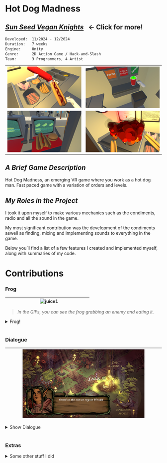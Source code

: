 # __Hot Dog Madness__


## [___Sun Seed Vegan Knights___](/Sunseed) &nbsp; ← Click for more!

```
Developed:  11/2024 - 12/2024
Duration:   7 weeks
Engine:     Unity
Genre:      2D Action Game / Hack-and-Slash
Team:       3 Programmers, 4 Artist
```

<table>
  <tr>
    <td width="50%"><img src="/PortfolioBilder/hotdog1.png" /></td>
    <td width="50%"><img src="/PortfolioBilder/hotdog2.png" /></td>
  </tr>
  <tr>
    <td width="50%"><img src="/PortfolioBilder/hotdog3.png" /></td>
    <td width="50%"><img src="/PortfolioBilder/hotdog4.png" /></td>
  </tr>
</table>

## _A Brief Game Description_
Hot Dog Madness, an emerging VR game where you work as a hot dog man. Fast paced game with a variation of orders and levels.


## _My Roles in the Project_

I took it upon myself to make various mechanics such as the condiments, radio and all the sound in the game. 

My most significant contribution was the development of the condiments aswell as finding, mixing and implementing sounds to everything in the game.

Below you’ll find a list of a few features I created and implemented myself, along with summaries of my code.

# Contributions 

### Frog
	
|&nbsp;&nbsp;&nbsp;&nbsp;&nbsp;&nbsp;&nbsp;&nbsp;&nbsp;&nbsp;&nbsp;&nbsp;&nbsp;&nbsp;&nbsp;&nbsp;&nbsp;&nbsp;&nbsp;&nbsp;&nbsp;&nbsp;&nbsp;&nbsp;&nbsp;&nbsp;&nbsp; <img src="/PortfolioGifs/Condiments.gif" alt="juice1" width="800" height="auto"> &nbsp;&nbsp;&nbsp;&nbsp;&nbsp;&nbsp;&nbsp;&nbsp;&nbsp;&nbsp;&nbsp;&nbsp;&nbsp;&nbsp;&nbsp;&nbsp;&nbsp;&nbsp;&nbsp;&nbsp;&nbsp;&nbsp;&nbsp;&nbsp; |
|:---:|


> *In the GIFs, you can see the frog grabbing an enemy and eating it.*

<details>
  <summary>Frog!</summary>

#### The Idea
The concept was to make an objective that assists you in combat.

#### The Logic
To have the frog assist you in combat you have to water it which is a core mechanic in Sun Seed. After you have watered it to the required number it starts shooting out its tounge at the nearest "Enemy" tagged object. The frog launches its toungue as a linerenderer, grabs enemy, eats it (destroys enemy) and it resets the timer.

<br>

*Click the dropdown arrows below to see the `code`!* <br>

<details>
<summary>Show WaterObjective.cs</summary>

 ```cs
public class WaterObjective : MonoBehaviour
{
    [SerializeField] private float maxWater = 1500f;
    private float currentWater = 0f;

    [SerializeField] private float waterDepletionRate = 5f;
    private bool isComplete = false;

    [SerializeField] private TMP_Text waterProgressText;

    [SerializeField] private LineRenderer tongueLine;
    [SerializeField] private Transform shootPoint;
    [SerializeField] private float shootInterval = 0.5f;
    [SerializeField] private float detectionRadius = 10.0f;

    [SerializeField] private Animator frogAnimator;
    [SerializeField] private SpriteRenderer frogSpriteRenderer;
    [SerializeField] private Sprite frogOpenMouthSprite;

    private bool isTurretActive = false;

    private void Start()
    {
        currentWater = 1; // starting water
        UpdateProgressUI();
        StartCoroutine(DepleteWater());
    }

    private void UpdateProgressUI()
    {
        if (waterProgressText != null)
        {
            waterProgressText.text = $"{Mathf.FloorToInt(currentWater)} / {Mathf.FloorToInt(maxWater)}";
        }
    }

    public void AddWater(float amount)
    {
        if (!isComplete)
        {
            currentWater += amount;
            currentWater = Mathf.Clamp(currentWater, 0, maxWater);
            UpdateProgressUI();

            if (currentWater >= maxWater)
            {
                CompleteObjective();
            }
        }
    }

    private void CompleteObjective()
    {
        isComplete = true;
        StopCoroutine(DepleteWater());
        ActivateTurret();
    }

    private IEnumerator DepleteWater()
    {
        while (!isComplete)
        {
            yield return new WaitForSeconds(1f);

            if (currentWater >= maxWater || currentWater <= 0)
            {
                continue;
            }
            currentWater -= waterDepletionRate;
            currentWater = Mathf.Max(currentWater, 0);
            UpdateProgressUI();

            if (currentWater <= 0)
            {
                break;
            }
        }
    }

    private void ActivateTurret()
    {
        isTurretActive = true;
        StartCoroutine(Shoot());
    }

    private IEnumerator Shoot()
    {
        while (isTurretActive)
        {
            GameObject target = FindNearestEnemy();

            if (target != null)
            {
                yield return StartCoroutine(ShootAtTarget(target));
            }

            yield return new WaitForSeconds(shootInterval);
        }
    }

    private GameObject FindNearestEnemy()
    {
        EnemyHealthDisplay[] enemies = FindObjectsOfType<EnemyHealthDisplay>();
        GameObject nearestEnemy = null;
        float shortestDistance = detectionRadius;

        foreach (EnemyHealthDisplay enemy in enemies)
        {
            float distanceToEnemy = Vector3.Distance(transform.position, enemy.transform.position);

            if (distanceToEnemy < shortestDistance)
            {
                shortestDistance = distanceToEnemy;
                nearestEnemy = enemy.gameObject;
            }
        }

        return nearestEnemy;
    }
    private IEnumerator ShootAtTarget(GameObject target)
    {
        if (tongueLine != null && shootPoint != null)
        {
            if (frogAnimator != null)
            {
                frogAnimator.enabled = false;
            }
            if (frogSpriteRenderer != null && frogOpenMouthSprite != null)
            {
                frogSpriteRenderer.sprite = frogOpenMouthSprite;
            }

                float shootSpeed = 120f;
                Vector2 startPosition = shootPoint.position;
                Vector2 endPosition = target != null ? target.transform.position : startPosition;
                float distance = Vector2.Distance(startPosition, endPosition);
                float time = 0;

                tongueLine.SetPosition(0, startPosition);

                float maxTongueDuration = 5f; 
                float elapsedTongueTime = 0f;

                while (time < distance / shootSpeed && elapsedTongueTime < maxTongueDuration)
                {
                    if (target == null || !target.activeInHierarchy)
                    {
                        break;
                    }

                    time += Time.deltaTime;
                    elapsedTongueTime += Time.deltaTime;
                    Vector2 currentPoint = Vector2.Lerp(startPosition, endPosition, time / (distance / shootSpeed));
                    tongueLine.SetPosition(1, new Vector3(currentPoint.x, currentPoint.y, 0));
                    yield return null;
                }

            tongueLine.SetPosition(0, Vector3.zero);
            tongueLine.SetPosition(1, Vector3.zero);

            if (frogAnimator != null)
            {
                frogAnimator.enabled = true;
            }

            if (target != null && target.activeInHierarchy)
            {
                Health targetHealth = target.GetComponent<Health>();
                if (targetHealth != null)
                {
                    if (targetHealth.GetCurrentHealth() <= 5)
                    {
                        targetHealth.TakeDamage(150);
                    }
                    else if (targetHealth.GetCurrentHealth() <= 150)
                    {
                        yield return StartCoroutine(DragTargetToFrog(target));
                        targetHealth.TakeDamage(150);
                    }
                    else
                    {
                        targetHealth.TakeDamage(150);
                    }
                }
            }
        }
    }
    private IEnumerator DragTargetToFrog(GameObject target)
    {
        if (target == null || !target.activeInHierarchy)
        {
            yield break; 
        }

        BloomRecipient bloomRecipient = target.GetComponent<BloomRecipient>();
        if (bloomRecipient != null)
        {
            bloomRecipient.ResetForDrag();
        }
        
        if (frogAnimator != null)
        {
            frogAnimator.enabled = false;
        }
        if (frogSpriteRenderer != null && frogOpenMouthSprite != null)
        {
            frogSpriteRenderer.sprite = frogOpenMouthSprite;
        }

        Vector3 startPosition = target.transform.position;
        Vector3 endPosition = shootPoint.position;
        float dragSpeed = 0.6f;
        float time = 0;

        if (target.TryGetComponent(out Rigidbody2D rb))
        {
            rb.velocity = Vector2.zero;
            rb.isKinematic = true;
        }

        Collider2D frogCollider = GetComponent<Collider2D>();
        Collider2D targetCollider = target.GetComponent<Collider2D>();
        if (frogCollider != null && targetCollider != null)
        {
            Physics2D.IgnoreCollision(frogCollider, targetCollider, true);
        }

        while (time < 1f)
        {
            if (target == null || !target.activeInHierarchy)
            {
                yield break; 
            }

            time += Time.deltaTime * dragSpeed;
            Vector3 currentTargetPosition = Vector3.Lerp(startPosition, endPosition, time);
            target.transform.position = currentTargetPosition;

            tongueLine.SetPosition(0, shootPoint.position);
            tongueLine.SetPosition(1, currentTargetPosition);

            yield return null;
        }

        if (frogCollider != null && targetCollider != null)
        {
            Physics2D.IgnoreCollision(frogCollider, targetCollider, false);
        }

        tongueLine.SetPosition(0, Vector3.zero);
        tongueLine.SetPosition(1, Vector3.zero);

        if (frogAnimator != null)
        {
            frogAnimator.enabled = true;
        }
    }
}
```
</details>

</details>

<br>

### Dialogue

|<img src="/PortfolioBilder/dialogue3.jpg" width="80%" />|
|---|
<details>
<summary>Show Dialogue</summary>

#### The Idea
The aim was to create a dialogue system for tutorial and also use the system in the hub for an interactable NPC. 

#### The Logic 
This dialogue system automatically moves the camera between stages when all enemies in a stage are defeated, triggering stage-specific dialogues using a dynamic dialogue system that manages player input and action maps.

Player movement is temporarily disabled to ensure that they read through the dialogue aswell as doesn't accidently skip anything.

<br>

*Click the dropdown arrows below to see the `code`!* <br>

<details>
<summary>Show Dialogue.cs</summary>
  
```cs
public class Dialogue : MonoBehaviour
{
    public TextMeshProUGUI textComponent;
    [TextArea(3, 10)]
    public string[] lines;

    private int index;
    private PlayerInput playerInput;
    public UnityEvent<int> onDialogueLineChanged;
    public string actionMapToDisable = "ControlActions1"; 
    public bool IsDialogueActive { get; private set; } 

    private void Start()
    {
        textComponent.text = string.Empty;
        StartDialogue(lines);
    }

    public void OnPlayerJoined(PlayerInput playerInput)
    {
        if (this.playerInput == null)
        {
            this.playerInput = playerInput;

            playerInput.actions["NextDialogue"].performed += OnNextDialoguePerformed;
            playerInput.actions["PreviousDialogue"].performed += OnPreviousDialoguePerformed; 
        }
    }

    private void OnDisable()
    {
        if (playerInput != null)
        {
            playerInput.actions["NextDialogue"].performed -= OnNextDialoguePerformed;
            playerInput.actions["PreviousDialogue"].performed -= OnPreviousDialoguePerformed;
        }
    }

    private void OnEnable()
    {
        if (playerInput != null)
        {
            playerInput.actions["NextDialogue"].Enable();
            playerInput.actions["PreviousDialogue"].Enable();
        }
    }

    private void OnNextDialoguePerformed(InputAction.CallbackContext context)
    {
        NextLine();
    }

    private void OnPreviousDialoguePerformed(InputAction.CallbackContext context)
    {
        PreviousLine();
    }

    public void StartDialogue(string[] newLines)
    {
        if (newLines == null || newLines.Length == 0)
        {
            return;
        }

        lines = newLines;
        index = 0;
        IsDialogueActive = true; 
        gameObject.SetActive(true); 
        DisplayLine();

        DisableActionMap();
    }

    private void DisplayLine()
    {
        if (index >= 0 && index < lines.Length)
        {
            textComponent.text = lines[index];
            onDialogueLineChanged?.Invoke(index);
        }
    }

    private bool canAdvanceDialogue = true;

    public void NextLine()
    {
        if (!canAdvanceDialogue) return;

        StartCoroutine(DebounceDialogueAdvance());

        if (index < lines.Length - 1)
        {
            index++;
            DisplayLine();
        }
        else
        {
            EndDialogue();
        }
    }

    private IEnumerator DebounceDialogueAdvance()
    {
        canAdvanceDialogue = false;
        yield return new WaitForSeconds(0.01f); 
        canAdvanceDialogue = true;
    }

    public void PreviousLine()
    {
        if (index > 0)
        {
            index--;
            DisplayLine();
        }
    }

    private void EndDialogue()
    {
        IsDialogueActive = false;
        StartCoroutine(EndDialogueWithDelay(0.05f));
    }

    private IEnumerator EndDialogueWithDelay(float delay)
    {
        yield return new WaitForSeconds(delay);
        gameObject.SetActive(false);
        textComponent.text = string.Empty;
        EnableActionMap();
    }
    private PlayerInput dialogueControllerPlayer; 

    private void DisableActionMap()
    {
        var players = FindObjectsOfType<PlayerInput>();

        foreach (PlayerInput player in players)
        {
            if (player == dialogueControllerPlayer)
            {
                player.SwitchCurrentActionMap("UI"); 
            }
            else
            {
                player.SwitchCurrentActionMap("Disabled"); 
            }
        }
    }

    private void EnableActionMap()
    {
        foreach (PlayerInput player in FindObjectsOfType<PlayerInput>())
        {
            if (player == dialogueControllerPlayer)
            {
                player.SwitchCurrentActionMap(actionMapToDisable); 
            }
            else
            {
                player.SwitchCurrentActionMap("ControlActions1"); 
            }
        }
    }
}

```
</details>

<details>
  <summary>Show CameraMoverOnEnemyDeath.cs</summary>
  
```cs
[System.Serializable]
public class StageDialogue
{
    [TextArea(3, 10)]
    public string[] dialogues;
}

public class CameraMoverOnEnemyDeath : MonoBehaviour
{
    public GameObject[] enemiesStage1;
    public GameObject[] enemiesStage2;
    public GameObject[] enemiesStage3;
    public Transform[] cameraPositions;
    public float cameraSpeed = 2f;
    public Dialogue dialogueSystem;

    public StageDialogue[] stageDialogues;

    private int currentStage = 0;
    private bool moveCamera = false;

    void Start()
    {
        if (dialogueSystem == null || stageDialogues == null || stageDialogues.Length == 0)
        {
            return;
        }
        
        dialogueSystem.gameObject.SetActive(false);
    }
    void Update()
    {
        if (currentStage < cameraPositions.Length && AreAllEnemiesDead(GetCurrentEnemies()))
        {
            moveCamera = true;
        }

        if (moveCamera)
        {
            MoveCameraToTarget();
        }
    }

    public IEnumerator ShowDialogueAfterDelay(float delay)
    {
        yield return new WaitForSeconds(delay);

        dialogueSystem.gameObject.SetActive(true);

        if (stageDialogues.Length > 0)
        {
            dialogueSystem.StartDialogue(stageDialogues[currentStage].dialogues);
        }
    }

    void MoveCameraToTarget()
    {
        transform.position = Vector3.MoveTowards(transform.position, cameraPositions[currentStage].position, cameraSpeed * Time.deltaTime);

        if (Vector3.Distance(transform.position, cameraPositions[currentStage].position) <= 0.1f)
        {
            transform.position = cameraPositions[currentStage].position;
            moveCamera = false;
            TriggerNextStage();
        }
    }

    void TriggerNextStage()
    {
        currentStage++;

        if (currentStage < stageDialogues.Length && dialogueSystem != null)
        {
            dialogueSystem.StartDialogue(stageDialogues[currentStage].dialogues);
        }
    }

    GameObject[] GetCurrentEnemies()
    {
        switch (currentStage)
        {
            case 0: return enemiesStage1;
            case 1: return enemiesStage2;
            case 2: return enemiesStage3;
            default: return new GameObject[0];
        }
    }

    bool AreAllEnemiesDead(GameObject[] enemies)
    {
        foreach (GameObject enemy in enemies)
        {
            if (enemy != null)
            {
                return false;
            }
        }
        return true;
    }
}
```
  
</details>

<details>
  <summary>Show EnableEnemyOnDialogue.cs</summary>
  
```cs
public class EnableEnemyOnDialogue : MonoBehaviour
{
    public Dialogue dialogueSystem;
    public GameObject enemyToEnable; 
    public int dialogueIndexToEnableEnemy = 1; 

    private bool enemyEnabled = false; 

    private void Start()
    {
        if (dialogueSystem != null)
        {
            dialogueSystem.onDialogueLineChanged.AddListener(OnDialogueLineChanged);
        }

        if (enemyToEnable != null)
        {
            enemyToEnable.SetActive(false); 
        }
    }

    private void OnDialogueLineChanged(int index)
    {
        if (!enemyEnabled && index == dialogueIndexToEnableEnemy)
        {
            if (enemyToEnable != null)
            {
                enemyToEnable.SetActive(true); 
                enemyEnabled = true; 
            }
        }
    }

    private void OnDestroy()
    {
        if (dialogueSystem != null)
        {
            dialogueSystem.onDialogueLineChanged.RemoveListener(OnDialogueLineChanged);
        }
    }
}
```
  
</details>

</details>


<br>

### Extras

<details>
<summary>Some other stuff I did</summary>

#### Extra Showcase
Below, you'll find some contributions I did aswell as some example code

<br>

I also worked on: Learning and implementing the new unity input system, enemies, sound, multiplayer, balancing, game design  <br>

<br>

Click the dropdown arrows below to see some example code! <br>

<details>
  <summary>Show Enemy</summary>
<br>
*Click the dropdown arrow below to see `code`!* <br>

 <details>
  <summary>Show Enemy.cs</summary>
    
```cs
public class EnemyAttacks : MonoBehaviour
{
    Pathfinding pathfindingScript;

    protected Vector3 targetPosition;
    [HideInInspector] public float distenceToTarget;

    public float distanceToAttack = 20;

    [HideInInspector] public bool isAttacking = false;
    [HideInInspector] public bool withinDistance = false;

    NavMeshAgent agent;

    private void Start()
    {
        agent = GetComponent<NavMeshAgent>();
        pathfindingScript = GetComponent<Pathfinding>();
    }

    private void Update()
    {
        if (!(pathfindingScript.target.Count <= 0) && pathfindingScript.target[pathfindingScript.finalTarget] != null)
        {
            targetPosition = pathfindingScript.target[pathfindingScript.finalTarget].transform.position - transform.position;
        }
        
     
        distenceToTarget = targetPosition.sqrMagnitude;

        if (distenceToTarget < distanceToAttack)
        {
            withinDistance = true;
            pathfindingScript.followTarget = false;
            if (pathfindingScript.trackTarget == true)
            {
                agent.velocity = Vector3.zero;
            }
        }

        if (distenceToTarget > distanceToAttack && isAttacking == false)
        {
            pathfindingScript.followTarget = true;
            withinDistance = false;
        }
    }
}

```
  </details>

---

<br>

</details>

<details>
<summary>Show PlayerAttack</summary>

<br>

*Click the dropdown arrow below to see `code`!* <br>

<details>
<summary>Show PlayerAttack.cs</summary>
	
```cs
public class PlayerAttack : MonoBehaviour
{
    private GameObject weapon;

    private Collider2D weaponCollider;

    private Animator weaponAnimator;

    private PlayerInput playerInput;
    private InputAction fireAction;

    private void Awake()
    {
        playerInput = GetComponent<PlayerInput>();
        if (playerInput != null)
        {
            fireAction = playerInput.actions["Fire"];
        }
        else
        {
            Debug.LogError("PlayerInput component is missing on this GameObject.");
        }
    }

    private void Start()
    {
        weaponCollider = weapon.GetComponent<Collider2D>();
        weaponAnimator = weapon.GetComponent<Animator>();

        if (fireAction != null)
        {
            fireAction.performed += OnFirePerformed;
        }
        else
        {
            Debug.LogError("Fire action could not be found. Check the Input Action Asset.");
        }
    }

    private void Update()
    private void OnDestroy()
    {
        if (Input.GetKeyDown(KeyCode.Joystick1Button5))
        if (fireAction != null)
        {
            weaponAnimator.SetTrigger("PressedR1");
            fireAction.performed -= OnFirePerformed;
        }
    }

    private void OnFirePerformed(InputAction.CallbackContext context)
    {
        weaponAnimator.SetTrigger("PressedR1");
    }
}
```


</details>

---

<br>

</details>


<details>
<summary>Show PlayerJoined</summary>
	

<br>

*Click the dropdown arrow below to see `code`!* <br>

<details>
    <summary>Show PlayedJoined.cs</summary>
  
```cs
public class PlayerJoined : MonoBehaviour
{
    public Dialogue dialogueSystem;
    public TextMeshProUGUI messageText;
    private PlayerInputManager playerInputManager;
    public CameraMoverOnEnemyDeath cameraMover;

    private PlayerInput firstPlayerInput; 

    private void Start()
    {
        if (messageText != null)
        {
            messageText.gameObject.SetActive(true);
        }
    }

    void OnEnable()
    {
        playerInputManager = FindObjectOfType<PlayerInputManager>();
        if (playerInputManager != null)
        {
            playerInputManager.onPlayerJoined += OnPlayerJoined;
        }
    }

    void OnDisable()
    {
        if (playerInputManager != null)
        {
            playerInputManager.onPlayerJoined -= OnPlayerJoined;
        }
    }

    public void OnPlayerJoined(PlayerInput playerInput)
    {
        if (playerInput.devices.Count > 0 && 
            (playerInput.devices[0] is Keyboard || playerInput.devices[0] is Mouse))
        {
            Destroy(playerInput.gameObject);
            return;
        }

        DontDestroyOnLoad(playerInput.gameObject);

        if (firstPlayerInput == null)
        {
            firstPlayerInput = playerInput;
            playerInput.SwitchCurrentActionMap("ControlActions1"); 
        }
        else
        {
            playerInput.SwitchCurrentActionMap("ControlActions1");
        }

        InputAction pauseAction = playerInput.actions["Pause"];
        if (pauseAction != null)
        {
            pauseAction.Disable();
            StartCoroutine(ReenablePauseAction(pauseAction));
        }

        PlayerAttack playerAttack = playerInput.GetComponent<PlayerAttack>();
        if (playerAttack == null)
        {
            playerAttack = playerInput.gameObject.AddComponent<PlayerAttack>();
        }
        playerAttack.Initialize(playerInput);

        if (messageText != null)
        {
            messageText.text = "Use   <voffset=0.3em><sprite=3></voffset>to move and   <voffset=0.3em><sprite=0></voffset>to rotate";
            Invoke(nameof(HideMessage), 5f);
        }

        if (dialogueSystem != null && playerInput == firstPlayerInput) 
        {
            dialogueSystem.OnPlayerJoined(playerInput);

            playerInput.actions["NextDialogue"].performed += context =>
            {
                if (dialogueSystem.IsDialogueActive)
                {
                    dialogueSystem.NextLine();
                }
            };

            playerInput.actions["PreviousDialogue"].performed += context =>
            {
                if (dialogueSystem.IsDialogueActive)
                {
                    dialogueSystem.PreviousLine();
                }
            };
        }
    }

    private IEnumerator ReenablePauseAction(InputAction pauseAction)
    {
        yield return null;
        pauseAction.Enable();
    }

    private void HideMessage()
    {
        if (messageText != null)
        {
            messageText.gameObject.SetActive(false);
        }
        if (cameraMover != null)
        {
            StartCoroutine(StartDialogueCoroutine());
        }
        StartCoroutine(ShowSecondMessageCoroutine());
    }

    private IEnumerator StartDialogueCoroutine()
    {
        yield return cameraMover.ShowDialogueAfterDelay(3.5f);
    }

    private IEnumerator ShowSecondMessageCoroutine()
    {
        yield return new WaitForSeconds(0f);
        if (messageText != null)
        {
            messageText.gameObject.SetActive(true);
            messageText.text = "Press   <voffset=0.3em><sprite=2></voffset>to dash.";
            Invoke(nameof(HideSecondMessage), 3.5f);
        }
    }

    private void HideSecondMessage()
    {
        if (messageText != null)
        {
            messageText.gameObject.SetActive(false);
        }
    }
}

```
  </details>

---

<br>

</details>






